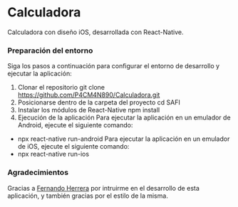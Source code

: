 # Calculadora

 Calculadora con diseño iOS, desarrollada con React-Native.

### Preparación del entorno

Siga los pasos a continuación para configurar el entorno de desarrollo y ejecutar la aplicación:

1. Clonar el repositorio
   git clone https://github.com/P4CM4N890/Calculadora.git
2. Posicionarse dentro de la carpeta del proyecto
   cd SAFI
3. Instalar los módulos de React-Native
   npm install
4. Ejecución de la aplicación
   Para ejecutar la aplicación en un emulador de Android, ejecute el siguiente comando:

- npx react-native run-android
  Para ejecutar la aplicación en un emulador de iOS, ejecute el siguiente comando:
- npx react-native run-ios

### Agradecimientos

Gracias a [Fernando Herrera](https://github.com/Klerith) por intruirme en el desarrollo de esta aplicación, y también gracias por el estilo de la misma.
